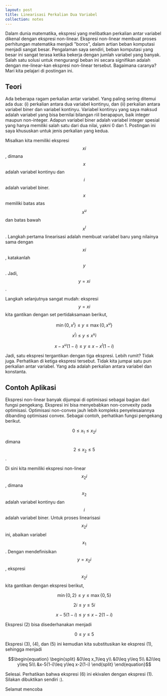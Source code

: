 ```yaml
---
layout: post
title: Linearisasi Perkalian Dua Variabel
collection: notes
---
```


Dalam dunia matematika, ekspresi yang melibatkan perkalian antar variabel dikenal dengan ekspresi non-linear. Ekspresi non-linear membuat proses perhitungan matematika menjadi "boros", dalam artian beban komputasi menjadi sangat besar. Pengalaman saya sendiri, beban komputasi yang besar ini sangat terasa ketika bekerja dengan jumlah variabel yang banyak. Salah satu solusi untuk mengurangi beban ini secara signifikan adalah dengan me-linear-kan ekspresi non-linear tersebut. Bagaimana caranya? Mari kita pelajari di postingan ini.

## Teori

Ada beberapa ragam perkalian antar variabel. Yang paling sering ditemui ada dua: (i) perkalian antara dua variabel kontinyu, dan (ii) perkalian antara variabel biner dan variabel kontinyu. Variabel kontinyu yang saya maksud adalah variabel yang bisa bernilai bilangan riil berapapun, baik integer maupun non-integer. Adapun variabel biner adalah variabel integer spesial yang hanya memiliki salah satu dari dua nilai, yakni 0 dan 1. Postingan ini saya khususkan untuk jenis perkalian yang kedua.

Misalkan kita memiliki ekspresi $$xi$$, dimana $$x$$ adalah variabel kontinyu dan $$i$$ adalah variabel biner. $$x$$ memiliki batas atas $$x^u$$ dan batas bawah $$x^l$$. Langkah pertama linearisasi adalah membuat variabel baru yang nilainya sama dengan $$xi$$, katakanlah $$y$$. Jadi, $$y=xi$$.

Langkah selanjutnya sangat mudah: ekspresi $$y=xi$$ kita gantikan dengan set pertidaksamaan berikut,

$$\min\{0,x^l\}\leq y\leq \max\{0,x^u\}$$

$$x^li\leq y\leq x^ui$$

$$x-x^u(1-i)\leq y\leq x-x^l(1-i)$$

Jadi, satu ekspresi tergantikan dengan tiga ekspresi. Lebih rumit? Tidak juga. Perhatikan di ketiga ekspresi tersebut. Tidak kita jumpai satu pun perkalian antar variabel. Yang ada adalah perkalian antara variabel dan konstanta.

## Contoh Aplikasi

Ekspresi non-linear banyak dijumpai di optimisasi sebagai bagian dari fungsi pengekang. Ekspresi ini bisa menyebabkan non-convexity pada optimisasi. Optimisasi non-convex jauh lebih kompleks penyelesaiannya dibanding optimisasi convex. Sebagai contoh, perhatikan fungsi pengekang berikut.

$$\begin{equation} 0\leq x_1\leq x_2i \end{equation}$$

dimana $$2\leq x_2\leq 5$$.

Di sini kita memiliki ekspresi non-linear $$x_2i$$, dimana $$x_2$$ adalah variabel kontinyu dan $$i$$ adalah variabel biner. Untuk proses linearisasi $$x_2i$$ ini, abaikan variabel $$x_1$$. Dengan mendefinisikan $$y=x_2i$$, ekspresi $$x_2i$$ kita gantikan dengan ekspresi berikut,

$$\begin{equation} \min\{0,2\}\leq y\leq \max\{0,5\} \end{equation}$$

$$\begin{equation} 2i\leq y\leq 5i \end{equation}$$

$$\begin{equation} x-5(1-i)\leq y\leq x-2(1-i) \end{equation}$$

Ekspresi (2) bisa disederhanakan menjadi

$$\begin{equation} 0\leq y\leq 5 \end{equation}$$

Ekspresi (3), (4), dan (5) ini kemudian kita substitusikan ke ekspresi (1), sehingga menjadi

$$\begin{equation}
\begin{split}
&0\leq x_1\leq y\\
&0\leq y\leq 5\\
&2i\leq y\leq 5i\\
&x-5(1-i)\leq y\leq x-2(1-i)
\end{split}
\end{equation}$$

Selesai. Perhatikan bahwa ekspresi (6) ini ekivalen dengan ekspresi (1). Silakan dibuktikan sendiri :).

Selamat mencoba